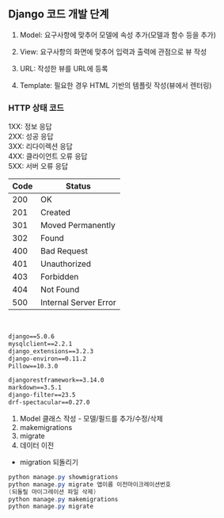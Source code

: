 ## Django 코드 개발 단계

1. Model: 요구사항에 맞추어 모델에 속성 추가(모델과 함수 등을 추가)

2. View: 요구사항의 화면에 맞추어 입력과 출력에 관점으로 뷰 작성

3. URL: 작성한 뷰를 URL에 등록

4. Template: 필요한 경우 HTML 기반의 템플릿 작성(뷰에서 렌터링)

### HTTP 상태 코드
1XX: 정보 응답
<br/>
2XX: 성공 응답
<br/>
3XX: 리다이렉션 응답
<br/>
4XX: 클라이언트 오류 응답
<br/>
5XX: 서버 오류 응답
<br/>

| Code | Status                |
|------|-----------------------|
| 200  | OK                    |
| 201  | Created               |
| 301  | Moved Permanently     |
| 302  | Found                 | 
| 400  | Bad Request           |
| 401  | Unauthorized          |
| 403  | Forbidden             |   
| 404  | Not Found             |    
| 500  | Internal Server Error |

<br/>

```text:requirements.txt
django==5.0.6
mysqlclient==2.2.1
django_extensions==3.2.3
django-environ==0.11.2
Pillow==10.3.0

djangorestframework==3.14.0
markdown==3.5.1
django-filter==23.5
drf-spectacular==0.27.0
```

1. Model 클래스 작성 - 모델/필드를 추가/수정/삭제
2. makemigrations
3. migrate
4. 데이터 이전

- migration 되돌리기
```powershell
python manage.py showmigrations
python manage.py migrate 앱이름 이전마이크레이션번호
(되돌릴 마이그레이션 파일 삭제)
python manage.py makemigrations
python manage.py migrate
```